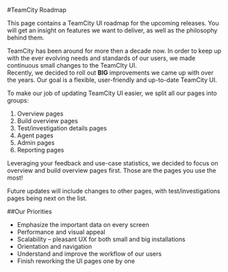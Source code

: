 #TeamCity Roadmap

This page contains a TeamCity UI roadmap for the upcoming releases. You will get an
insight on features we want to deliver, as well as the philosophy behind them.

TeamCity has been around for more then a decade now. In order to keep up with the ever
evolving needs and standards of our users, we made continuous small changes to the
TeamCIty UI. <br/>
Recently, we decided to roll out **BIG** improvements we came up with over the years.
Our goal is a flexible, user-friendly and up-to-date TeamCity UI.

To make our job of updating TeamCity UI easier, we split all our pages into groups: 
1. Overview pages 
2. Build overview pages 
3. Test/investigation details pages
4. Agent pages
5. Admin pages
6. Reporting pages
 
Leveraging your feedback and use-case statistics, we decided to focus on overview and 
build overview pages first. Those are the pages you use the most! 

Future updates will include changes to other pages, with test/investigations pages
being next on the list. 
 

##Our Priorities

 
* Emphasize the important data on every screen  
* Performance and visual appeal 
* Scalability – pleasant UX for both small and big installations
* Orientation and navigation
* Understand and improve the workflow of our users
* Finish reworking the UI pages one by one

